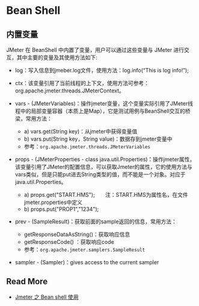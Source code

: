 # Bean Shell



## 内置变量



 JMeter 在 BeanShell 中内置了变量，用户可以通过这些变量与 JMeter 进行交互，其中主要的变量及其使用方法如下:

- log：写入信息到jmeber.log文件，使用方法：log.info(“This is log info!”);

- ctx：该变量引用了当前线程的上下文，使用方法可参考：org.apache.jmeter.threads.JMeterContext。

- vars - (JMeterVariables)：操作jmeter变量，这个变量实际引用了JMeter线程中的局部变量容器（本质上是Map），它是测试用例与BeanShell交互的桥梁，常用方法：
  - a) vars.get(String key)：从jmeter中获得变量值
  - b) vars.put(String key，String value)：数据存到jmeter变量中
  - 参考：`org.apache.jmeter.threads.JMeterVariables`
- props - (JMeterProperties - class java.util.Properties)：操作jmeter属性，该变量引用了JMeter的配置信息，可以获取Jmeter的属性，它的使用方法与vars类似，但是只能put进去String类型的值，而不能是一个对象。对应于java.util.Properties。
  - a) props.get("START.HMS");　　注：START.HMS为属性名，在文件jmeter.properties中定义
  - b) props.put("PROP1","1234"); 
- prev - (SampleResult)：获取前面的sample返回的信息，常用方法：
  - getResponseDataAsString()：获取响应信息
  - getResponseCode() ：获取响应code
  - 参考：`org.apache.jmeter.samplers.SampleResult`
- sampler - (Sampler)：gives access to the current sampler



## Read More

- [Jmeter 之 Bean shell 使用](https://www.cnblogs.com/puresoul/p/4915350.html)
